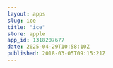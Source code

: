 ```yaml
---
layout: apps
slug: ice
title: "ice"
store: apple
app_id: 1318207677
date: 2025-04-29T10:58:10Z
published: 2018-03-05T09:15:21Z
---
```

